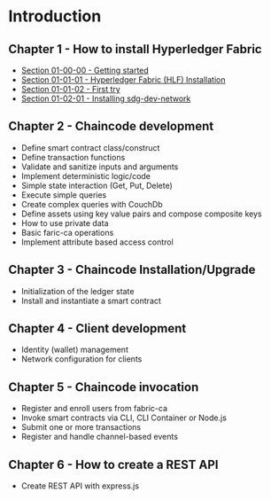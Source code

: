 # Introduction

## Chapter 1 - How to install Hyperledger Fabric
- [Section 01-00-00 - Getting started](./ch01-00-00-getting-started.md)
- [Section 01-01-01 - Hyperledger Fabric (HLF) Installation](./ch01-01-01-installing-fabric.md)
- [Section 01-01-02 - First try](./ch01-01-02-first-try.md)
- [Section 01-02-01 - Installing sdg-dev-network](./ch01-02-01-installing-dev-network.md)

## Chapter 2 - Chaincode development
- Define smart contract class/construct
- Define transaction functions
- Validate and sanitize inputs and arguments
- Implement deterministic logic/code
- Simple state interaction (Get, Put, Delete)
- Execute simple queries
- Create complex queries with CouchDb
- Define assets using key value pairs and compose composite keys
- How to use private data
- Basic faric-ca operations
- Implement attribute based access control

## Chapter 3 - Chaincode Installation/Upgrade
- Initialization of the ledger state
- Install and instantiate a smart contract

## Chapter 4 - Client development
- Identity (wallet) management
- Network configuration for clients

## Chapter 5 - Chaincode invocation
- Register and enroll users from fabric-ca
- Invoke smart contracts via CLI, CLI Container or Node.js
- Submit one or more transactions
- Register and handle channel-based events

## Chapter 6 - How to create a REST API
- Create REST API with express.js